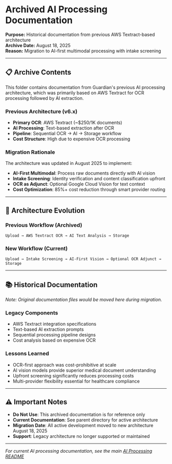 # Archived AI Processing Documentation

**Purpose:** Historical documentation from previous AWS Textract-based architecture  
**Archive Date:** August 18, 2025  
**Reason:** Migration to AI-first multimodal processing with intake screening

---

## 📋 **Archive Contents**

This folder contains documentation from Guardian's previous AI processing architecture, which was primarily based on AWS Textract for OCR processing followed by AI extraction.

### **Previous Architecture (v6.x)**
- **Primary OCR**: AWS Textract (~$250/1K documents)
- **AI Processing**: Text-based extraction after OCR
- **Pipeline**: Sequential OCR → AI → Storage workflow
- **Cost Structure**: High due to expensive OCR processing

### **Migration Rationale**
The architecture was updated in August 2025 to implement:
- **AI-First Multimodal**: Process raw documents directly with AI vision
- **Intake Screening**: Identity verification and content classification upfront
- **OCR as Adjunct**: Optional Google Cloud Vision for text context
- **Cost Optimization**: 85%+ cost reduction through smart provider routing

---

## 🔄 **Architecture Evolution**

### **Previous Workflow (Archived)**
```
Upload → AWS Textract OCR → AI Text Analysis → Storage
```

### **New Workflow (Current)**
```
Upload → Intake Screening → AI-First Vision → Optional OCR Adjunct → Storage
```

---

## 📚 **Historical Documentation**

*Note: Original documentation files would be moved here during migration.*

### **Legacy Components**
- AWS Textract integration specifications
- Text-based AI extraction prompts
- Sequential processing pipeline designs
- Cost analysis based on expensive OCR

### **Lessons Learned**
- OCR-first approach was cost-prohibitive at scale
- AI vision models provide superior medical document understanding
- Upfront screening significantly reduces processing costs
- Multi-provider flexibility essential for healthcare compliance

---

## ⚠️ **Important Notes**

- **Do Not Use**: This archived documentation is for reference only
- **Current Documentation**: See parent directory for active architecture
- **Migration Date**: All active development moved to new architecture August 18, 2025
- **Support**: Legacy architecture no longer supported or maintained

---

*For current AI processing documentation, see the main [AI Processing README](../README.md)*